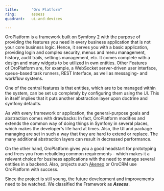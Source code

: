 ```yaml
---
title:      "Oro Platform"
ring:       assess
quadrant:   ui-and-devices

---
```


OroPlatform is a framework built on Symfony 2 with the purpose of providing the features you need in every business application that is not your core business logic. Hence, it serves you with a basic application, providing login and complex security, menus and menu management, history, audit trails, settings management, etc. It comes complete with a design and many widgets to be utilized in own entities. Other Features of OroPlatform are, for example, a WebSocket server-driven user interface, queue-based task runners, REST Interface, as well as messaging- and workflow systems.

One of the central features is that entities, which are to be managed within the system, can be set up completely by configuring them using the UI. This in itself implies that it puts another abstraction layer upon doctrine and symfony defaults.

As with every framework or application, the general-purpose goals and abstraction comes with drawbacks: In fact, OroPlatform modifies and extends the common way of doing things in Symfony in several places, which makes the developer's life hard at times. Also, the UI and package managing are set in such a way that they are hard to extend or replace. The many additional abstraction layers can result in decreased performance.

On the other hand, OroPlatform gives you a good headstart for prototyping and frees you from rebuilding common requirements - which makes it a relevant choice for business applications with the need to manage several entities in a backend. Also, projects such [Akeneo](/ui-and-devices/akeneo.html) or OroCRM use OroPlatform with success.

Since the project is still young, the future development and improvements need to be watched. We classified the Framework as ***Assess***.
